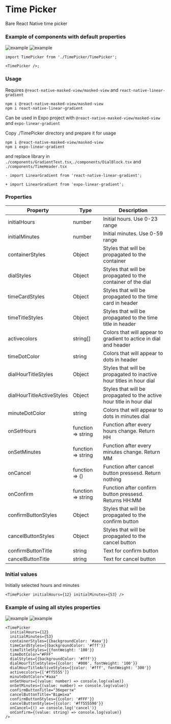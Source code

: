 # Time Picker

Bare React Native time picker

### Example of components with default properties

![example](./screenshots/example1.jpg) ![example](./screenshots/example2.jpg)

```tsx
import TimePicker from './TimePicker/TimePicker';

<TimePicker />;
```

### Usage

Requires `@react-native-masked-view/masked-view` and `react-native-linear-gradient`

```
npm i @react-native-masked-view/masked-view
npm i react-native-linear-gradient
```

Can be used in Expo project with `@react-native-masked-view/masked-view` and `expo-linear-gradient`

Copy ./TimePicker directory and prepare it for usage

```
npm i @react-native-masked-view/masked-view
npm i expo-linear-gradient
```

and replace library in `./components/GradientText.tsx`,`./components/DialBlock.tsx` and `./components/TimeHeader.tsx`

```
- import LinearGradient from 'react-native-linear-gradient';

+ import LinearGradient from 'expo-linear-gradient';
```

### Properties

| Property                  | Type               | Description                                                          |
| ------------------------- | ------------------ | -------------------------------------------------------------------- |
| initialHours              | number             | Initial hours. Use 0-23 range                                        |
| initialMinutes            | number             | Initial minutes. Use 0-59 range                                      |
| containerStyles           | Object             | Styles that will be propagated to the container                      |
| dialStyles                | Object             | Styles that will be propagated to the container of the dial          |
| timeCardStyles            | Object             | Styles that will be propagated to the time card in header            |
| timeTitleStyles           | Object             | Styles that will be propagated to the time title in header           |
| activecolors              | string[]           | Colors that will appear to gradient to actice in dial and header     |
| timeDotColor              | string             | Colors that will appear to dots in header                            |
| dialHourTitleStyles       | Object             | Styles that will be propagated to inactive hour titles in hour dial  |
| dialHourTitleActiveStyles | Object             | Styles that will be propagated to the active hour title in hour dial |
| minuteDotColor            | string             | Colors that will appear to dots in minutes dial                      |
| onSetHours                | function => string | Function after every hours change. Return HH                         |
| onSetMinutes              | function => string | Function after every minutes change. Return MM                       |
| onCancel                  | function => ()     | Function after cancel button pressesd. Return nothing                |
| onConfirm                 | function => string | Function after confirm button pressesd. Returns HH:MM                |
| confirmButtonStyles       | Object             | Styles that will be propagated to the confirm button                 |
| cancelButtonStyles        | Object             | Styles that will be propagated to the cancel button                  |
| confirmButtonTitle        | string             | Text for confirm button                                              |
| cancelButtonTitle         | string             | Text for cancel button                                               |

### Initial values

Initially selected hours and minutes

```tsx
<TimePicker initialHours={12} initialMinutes={53} />
```

### Example of using all styles properties

![example](./screenshots/example3.jpg) ![example](./screenshots/example4.jpg)

```tsx
<TimePicker
  initialHours={12}
  initialMinutes={53}
  containerStyles={{backgroundColor: '#aaa'}}
  timeCardStyles={{backgroundColor: '#fff'}}
  timeTitleStyles={{fontWeight: '100'}}
  timeDotColor="#FFF"
  dialStyles={{backgroundColor: '#fff'}}
  dialHourTitleStyles={{color: '#000', fontWeight: '100'}}
  dialHourTitleActiveStyles={{color: '#fff', fontWeight: '300'}}
  activecolors={['#ff5555']}
  minuteDotColor="#aaa"
  onSetHours={(value: number) => console.log(value)}
  onSetMinutes={(value: number) => console.log(value)}
  confirmButtonTitle="Зберегти"
  cancelButtonTitle="Відміна"
  confirmButtonStyles={{color: '#FFF'}}
  cancelButtonStyles={{color: '#ff555590'}}
  onCancel={() => console.log('cancel')}
  onConfirm={(value: string) => console.log(value)}
/>
```
